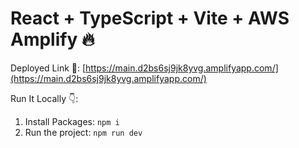 # React + TypeScript + Vite + AWS Amplify 🔥

Deployed Link 🚀: [https://main.d2bs6sj9jk8yvg.amplifyapp.com/](https://main.d2bs6sj9jk8yvg.amplifyapp.com/)

Run It Locally 👇:

1. Install Packages: `npm i`
2. Run the project: `npm run dev`
